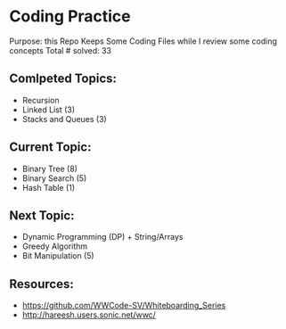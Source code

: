 
# Coding Practice 
Purpose: this Repo Keeps Some Coding Files while I review some coding concepts
Total # solved: 33

## Comlpeted Topics:
  - Recursion 
  - Linked List (3)
  - Stacks and Queues (3)
  
## Current Topic:
  - Binary Tree (8)
  - Binary Search (5)
  - Hash Table (1)

## Next Topic:
  - Dynamic Programming (DP) + String/Arrays
  - Greedy Algorithm
  - Bit Manipulation (5)

## Resources:
  - https://github.com/WWCode-SV/Whiteboarding_Series
  - http://hareesh.users.sonic.net/wwc/
